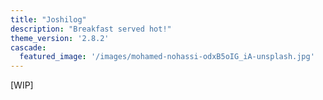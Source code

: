 ```yaml
---
title: "Joshilog"
description: "Breakfast served hot!"
theme_version: '2.8.2'
cascade:
  featured_image: '/images/mohamed-nohassi-odxB5oIG_iA-unsplash.jpg'
---
```


[WIP]
